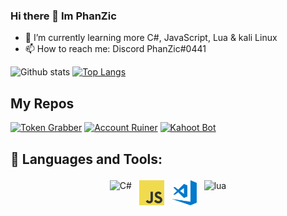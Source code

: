 ### Hi there 👋 Im PhanZic

- 🌱 I’m currently learning more C#, JavaScript, Lua & kali Linux
- 📫 How to reach me: Discord PhanZic#0441

![Github stats](https://github-readme-stats.vercel.app/api?username=PhanZic&theme=tokyonight&show_icons=true&count_private=true)
[![Top Langs](https://github-readme-stats.vercel.app/api/top-langs/?username=PhanZic)](https://github.com/PhanZic/github-readme-stats)
## My Repos 
[![Token Grabber](https://github-readme-stats.vercel.app/api/pin/?username=PhanZic&repo=Discord-Token-Grabber&show_owner=true)](https://github.com/PhanZic/Discord-Token-Grabber)
[![Account Ruiner](https://github-readme-stats.vercel.app/api/pin/?username=PhanZic&repo=Discord-Account-Ruiner&show_owner=true)](https://github.com/PhanZic/Discord-Account-Ruiner) 
[![Kahoot Bot](https://github-readme-stats.vercel.app/api/pin/?username=PhanZic&repo=Kahoot-Bot&show_owner=true)](https://github.com/PhanZic/Kahoot-Bot)


## 🧰 Languages and Tools:
<p align="center">
<img src="https://camo.githubusercontent.com/8d56e87edf99e89bfc457cd62462e0b7aae19e6b197b1df5c542d474d8d76f81/68747470733a2f2f646576656c6f7065722e6665646f726170726f6a6563742e6f72672f7374617469632f6c6f676f2f6373686172702e706e67" alt="C#" height="40" style="vertical-align:top; margin:4px">
<img src="https://raw.githubusercontent.com/github/explore/80688e429a7d4ef2fca1e82350fe8e3517d3494d/topics/javascript/javascript.png" alt="Javascript" height="40" style="vertical-align:top; margin:4px">
<img src="https://raw.githubusercontent.com/github/explore/80688e429a7d4ef2fca1e82350fe8e3517d3494d/topics/visual-studio-code/visual-studio-code.png" alt="VS Code" height="40" style="vertical-align:top; margin:4px">
<img src="https://raw.githubusercontent.com/librariesio/pictogram/master/vendor/assets/images/lua/lua.png" alt="lua" height="40" style="vertical-align:top; margin:4px">
</p>
